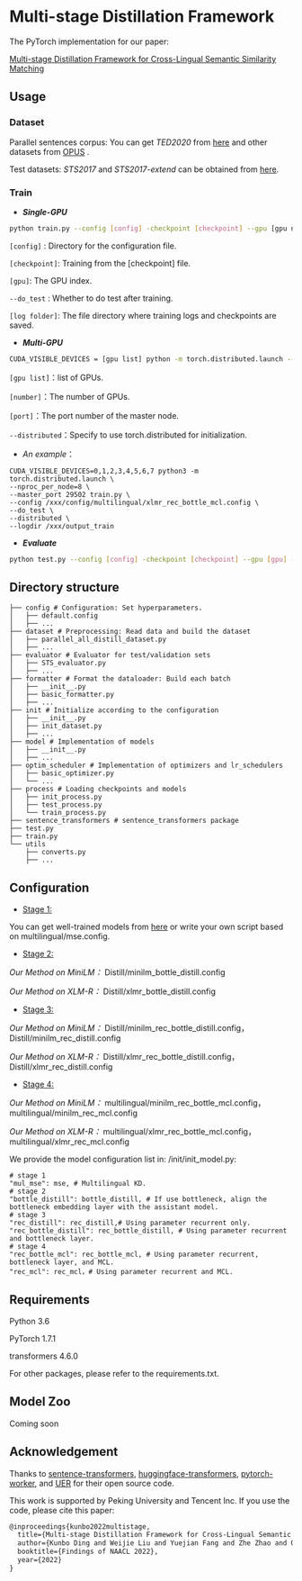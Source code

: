 # Multi-stage Distillation Framework

The PyTorch implementation for our paper:

 [Multi-stage Distillation Framework for Cross-Lingual Semantic Similarity Matching](https://openreview.net/pdf?id=HCxleQ7GBWq)

## Usage

### Dataset

Parallel sentences corpus: You can get *TED2020* from [here](https://public.ukp.informatik.tu-darmstadt.de/reimers/sentence-transformers/datasets/ted2020.tsv.gz) and other datasets from [OPUS](https://opus.nlpl.eu/) .

Test datasets: *STS2017* and *STS2017-extend* can be obtained from [here](https://public.ukp.informatik.tu-darmstadt.de/reimers/sentence-transformers/datasets/STS2017-extended.zip).

### Train

- ***Single-GPU***

```bash
python train.py --config [config] -checkpoint [checkpoint] --gpu [gpu number] --do_test --logdir [log folder]
```

``[config]`` : Directory for the configuration file.

``[checkpoint]``: Training from the [checkpoint] file.

 ``[gpu]``: The GPU index.											      

 ``--do_test`` : Whether to do test after training.

`[log folder]`: The file directory where training logs and checkpoints are saved.

- ***Multi-GPU***

```bash
CUDA_VISIBLE_DEVICES = [gpu list] python -m torch.distributed.launch --nproc_per_node = [number] --master_port [port] train.py --config [config] --checkpoint [checkpoint] --distributed --do_test --logdir [log folder]
```

``[gpu list]``：list of GPUs.

``[number]``：The number of GPUs.

``[port]``：The port number of the master node.

``--distributed``：Specify to use torch.distributed for initialization.

* *An example*：

```shell
CUDA_VISIBLE_DEVICES=0,1,2,3,4,5,6,7 python3 -m torch.distributed.launch \
--nproc_per_node=8 \
--master_port 29502 train.py \
--config /xxx/config/multilingual/xlmr_rec_bottle_mcl.config \
--do_test \
--distributed \
--logdir /xxx/output_train
```

- ***Evaluate***

```bash
python test.py --config [config] -checkpoint [checkpoint] --gpu [gpu] --logdir [log folder]
```

## Directory structure

```shell
├── config # Configuration: Set hyperparameters.
│   ├── default.config
│   ├── ...
├── dataset # Preprocessing: Read data and build the dataset
│   ├── parallel_all_distill_dataset.py
│   ├── ...
├── evaluator # Evaluator for test/validation sets
│   ├── STS_evaluator.py
│   ├── ...
├── formatter # Format the dataloader: Build each batch
│   ├── __init__.py
│   ├── basic_formatter.py
│   ├── ...
├── init # Initialize according to the configuration
│   ├── __init__.py
│   ├── init_dataset.py
│   ├── ...
├── model # Implementation of models
│   ├── __init__.py
│   ├── ...
├── optim_scheduler # Implementation of optimizers and lr_schedulers
│   ├── basic_optimizer.py
│   └── ...
├── process # Loading checkpoints and models
│   ├── init_process.py
│   ├── test_process.py
│   └── train_process.py
├── sentence_transformers # sentence_transformers package
├── test.py
├── train.py
└── utils
    ├── converts.py
    ├── ...
```

## Configuration

- <u> Stage 1:</u>

You can get well-trained models from [here](https://www.sbert.net/) or write your own script based on multilingual/mse.config.

- <u> Stage 2:</u>

*Our Method on MiniLM：* Distill/minilm_bottle_distill.config

*Our Method on XLM-R：* Distill/xlmr_bottle_distill.config

- <u>Stage 3:</u>

*Our Method on MiniLM：* Distill/minilm_rec_bottle_distill.config，Distill/minilm_rec_distill.config

*Our Method on XLM-R：* Distill/xlmr_rec_bottle_distill.config，Distill/xlmr_rec_distill.config

- <u>Stage 4:</u>

*Our Method on MiniLM：* multilingual/minilm_rec_bottle_mcl.config，multilingual/minilm_rec_mcl.config	

*Our Method on XLM-R：* multilingual/xlmr_rec_bottle_mcl.config，multilingual/xlmr_rec_mcl.config



We provide the model configuration list in: /init/init_model.py:

```shell
# stage 1
"mul_mse": mse, # Multilingual KD.
# stage 2
"bottle_distill": bottle_distill, # If use bottleneck, align the bottleneck embedding layer with the assistant model.
# stage 3
"rec_distill": rec_distill,# Using parameter recurrent only.
"rec_bottle_distill": rec_bottle_distill, # Using parameter recurrent and bottleneck layer.
# stage 4
"rec_bottle_mcl": rec_bottle_mcl, # Using parameter recurrent, bottleneck layer, and MCL.
"rec_mcl": rec_mcl，# Using parameter recurrent and MCL.
```

## Requirements

Python 3.6

PyTorch 1.7.1

transformers 4.6.0

For other packages, please refer to the requirements.txt.

## Model Zoo

Coming soon

## Acknowledgement

Thanks to [sentence-transformers](https://github.com/UKPLab/sentence-transformers), [huggingface-transformers](https://github.com/huggingface/transformers), [pytorch-worker](https://github.com/haoxizhong/pytorch-worker), and [UER](https://github.com/dbiir/UER-py) for their open source code.

This work is supported by Peking University and Tencent Inc. If you use the code, please cite this paper:

```latex
@inproceedings{kunbo2022multistage,
  title={Multi-stage Distillation Framework for Cross-Lingual Semantic Similarity Matching},
  author={Kunbo Ding and Weijie Liu and Yuejian Fang and Zhe Zhao and Qi Ju and Xuefeng Yang and Rong Tian and Tao Zhu and Haoyan Liu and Han Guo and Xingyu Bai and Weiquan Mao and Yudong Li and Weigang Guo and Taiqiang Wu and Ningyuan Sun},
  booktitle={Findings of NAACL 2022},
  year={2022}
}
```


